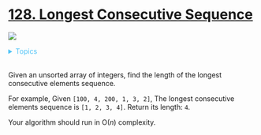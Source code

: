 # [128. Longest Consecutive Sequence](https://leetcode.com/problems/longest-consecutive-sequence/description/)

![](https://img.shields.io/badge/Difficulty-Hard-red.svg)

<details>
<summary style="color:#4FC3F7">Topics</summary>

* [`Array`](https://leetcode.com/tag/array/)
* [`Union Find`](https://leetcode.com/tag/union-find/)

</details>
<br />


Given an unsorted array of integers, find the length of the longest consecutive elements sequence.

For example,
Given `[100, 4, 200, 1, 3, 2]`,
The longest consecutive elements sequence is `[1, 2, 3, 4]`. Return its length: `4`.

Your algorithm should run in O(_n_) complexity.

